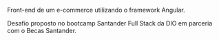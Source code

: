 Front-end de um e-commerce utilizando o framework Angular.

Desafio proposto no bootcamp Santander Full Stack da DIO em parceria com o Becas Santander.



